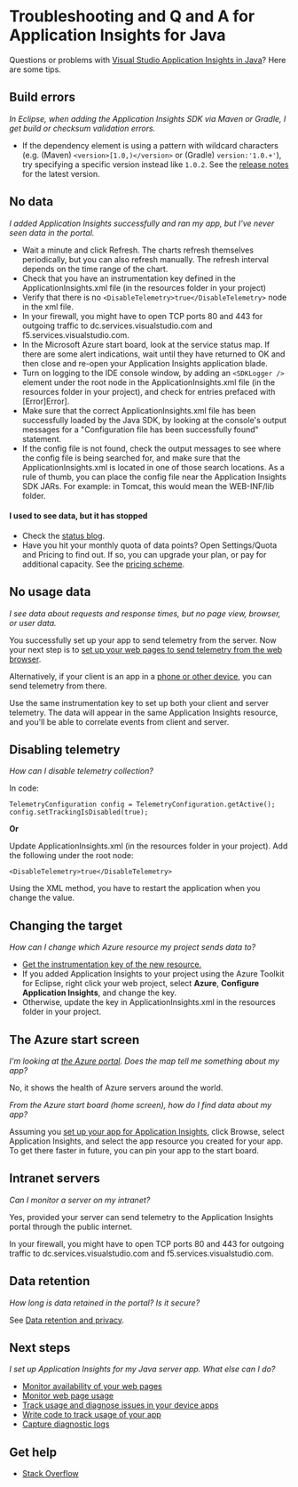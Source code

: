 <properties 
    pageTitle="Troubleshoot Application Insights in a Java web project" 
    description="Troubleshooting guide - monitoring live Java apps with Application Insights." 
    services="application-insights" 
    documentationCenter="java"
    authors="alancameronwills" 
    manager="douge"/>

<tags 
    ms.service="application-insights" 
    ms.workload="tbd" 
    ms.tgt_pltfrm="ibiza" 
    ms.devlang="na" 
    ms.topic="article" 
    ms.date="10/21/2015" 
    ms.author="awills"/>

# Troubleshooting and Q and A for Application Insights for Java
Questions or problems with [Visual Studio Application Insights in Java](app-insights-java-get-started.md)? Here are some tips.

## Build errors
*In Eclipse, when adding the Application Insights SDK via Maven or Gradle, I get build or checksum validation errors.*

* If the dependency <version> element is using a pattern with wildcard characters (e.g. (Maven) `<version>[1.0,)</version>` or (Gradle) `version:'1.0.+'`), try specifying a specific version instead like `1.0.2`. See the [release notes](app-insights-release-notes-java.md) for the latest version.

## No data
*I added Application Insights successfully and ran my app, but I've never seen data in the portal.*

* Wait a minute and click Refresh. The charts refresh themselves periodically, but you can also refresh manually. The refresh interval depends on the time range of the chart.
* Check that you have an instrumentation key defined in the ApplicationInsights.xml file (in the resources folder in your project)
* Verify that there is no `<DisableTelemetry>true</DisableTelemetry>` node in the xml file.
* In your firewall, you might have to open TCP ports 80 and 443 for outgoing traffic to dc.services.visualstudio.com and f5.services.visualstudio.com.
* In the Microsoft Azure start board, look at the service status map. If there are some alert indications, wait until they have returned to OK and then close and re-open your Application Insights application blade.
* Turn on logging to the IDE console window, by adding an `<SDKLogger />` element under the root node in the ApplicationInsights.xml file (in the resources folder in your project), and check for entries prefaced with [Error]Error].
* Make sure that the correct ApplicationInsights.xml file has been successfully loaded by the Java SDK, by looking at the console's output messages for a "Configuration file has been successfully found" statement.
* If the config file is not found, check the output messages to see where the config file is being searched for, and make sure that the ApplicationInsights.xml is located in one of those search locations. As a rule of thumb, you can place the config file near the Application Insights SDK JARs. For example: in Tomcat, this would mean the WEB-INF/lib folder.

#### I used to see data, but it has stopped
* Check the [status blog](http://blogs.msdn.com/b/applicationinsights-status/).
* Have you hit your monthly quota of data points? Open Settings/Quota and Pricing to find out. If so, you can upgrade your plan, or pay for additional capacity. See the [pricing scheme](https://azure.microsoft.com/pricing/details/application-insights/).

## No usage data
*I see data about requests and response times, but no page view, browser, or user data.*

You successfully set up your app to send telemetry from the server. Now your next step is to [set up your web pages to send telemetry from the web browser](app-insights-web-track-usage.md).

Alternatively, if your client is an app in a [phone or other device](app-insights-platforms.md), you can send telemetry from there. 

Use the same instrumentation key to set up both your client and server telemetry. The data will appear in the same Application Insights resource, and you'll be able to correlate events from client and server.

## Disabling telemetry
*How can I disable telemetry collection?*

In code:

    TelemetryConfiguration config = TelemetryConfiguration.getActive();
    config.setTrackingIsDisabled(true);


**Or** 

Update ApplicationInsights.xml (in the resources folder in your project). Add the following under the root node:

    <DisableTelemetry>true</DisableTelemetry>

Using the XML method, you have to restart the application when you change the value.

## Changing the target
*How can I change which Azure resource my project sends data to?*

* [Get the instrumentation key of the new resource.](app-insights-java-get-started.md)
* If you added Application Insights to your project using the Azure Toolkit for Eclipse, right click your web project, select **Azure**, **Configure Application Insights**, and change the key.
* Otherwise, update the key in ApplicationInsights.xml in the resources folder in your project.

## The Azure start screen
*I'm looking at [the Azure portal](https://portal.azure.com). Does the map tell me something about my app?*

No, it shows the health of Azure servers around the world.

*From the Azure start board (home screen), how do I find data about my app?*

Assuming you [set up your app for Application Insights](app-insights-java-get-started.md), click Browse, select Application Insights, and select the app resource you created for your app. To get there faster in future, you can pin your app to the start board.

## Intranet servers
*Can I monitor a server on my intranet?*

Yes, provided your server can send telemetry to the Application Insights portal through the public internet. 

In your firewall, you might have to open TCP ports 80 and 443 for outgoing traffic to dc.services.visualstudio.com and f5.services.visualstudio.com.

## Data retention
*How long is data retained in the portal? Is it secure?*

See [Data retention and privacy](app-insights-data-retention-privacy.md).

## Next steps
*I set up Application Insights for my Java server app. What else can I do?*

* [Monitor availability of your web pages](app-insights-monitor-web-app-availability.md)
* [Monitor web page usage](app-insights-web-track-usage.md)
* [Track usage and diagnose issues in your device apps](app-insights-platforms.md)
* [Write code to track usage of your app](app-insights-api-custom-events-metrics.md)
* [Capture diagnostic logs](app-insights-java-trace-logs.md)

## Get help
* [Stack Overflow](http://stackoverflow.com/questions/tagged/ms-application-insights)

<!--Link references-->

[availability]: app-insights-monitor-web-app-availability.md
[data]: app-insights-data-retention-privacy.md
[java]: app-insights-java-get-started.md
[javalogs]: app-insights-java-trace-logs.md
[platforms]: app-insights-platforms.md
[track]: app-insights-api-custom-events-metrics.md
[usage]: app-insights-web-track-usage.md

